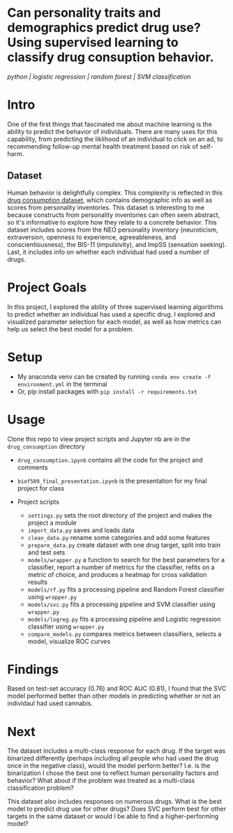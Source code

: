 # Can personality traits and demographics predict drug use? Using supervised learning to classify drug consuption behavior.

*python | logistic regression | random forest | SVM classification*

# Intro

One of the first things that fascinated me about machine learning is the ability to predict the behavior of individuals. There are many uses for this capability, from predicting the liklihood of an individual to click on an ad, to recommending follow-up mental health treatment based on risk of self-harm. 

## Dataset

Human behavior is delightfully complex. This complexity is reflected in this [drug consumption dataset](http://archive.ics.uci.edu/ml/datasets/Drug+consumption+%28quantified%29), which contains demographic info as well as scores from personality inventories. This dataset is interesting to me because constructs from personality inventories can often seem abstract, so it's informative to explore how they relate to a concrete behavior. This dataset includes scores from the NEO personality inventory (neuroticism, extraversion, openness to experience, agreeableness, and conscientiousness), the BIS-11 (impulsivity), and ImpSS (sensation seeking). Last, it includes info on whether each individual had used a number of drugs. 

# Project Goals

In this project, I explored the ability of three supervised learning algorithms to predict whether an individual has used a specific drug. I explored and visualized parameter selection for each model, as well as how metrics can help us select the best model for a problem. 

# Setup

- My anaconda venv can be created by running  `conda env create -f environment.yml` in the terminal
- Or, pip install packages with `pip install -r requirements.txt`

# Usage

Clone this repo to view project scripts and Jupyter nb are in the `drug_consumption` directory

- `drug_consumption.ipynb` contains all the code for the project and comments
- `biof509_final_presentation.ipynb` is the presentation for my final project for class

- Project scripts
    - `settings.py` sets the root directory of the project and makes the project a module
    - `import_data.py` saves and loads data 
    - `clean_data.py` rename some categories and add some features
    - `prepare_data.py` create dataset with one drug target, split into train and test sets
    - `models/wrapper.py` a function to search for the best parameters for a classifier, report a number of metrics for the classifier, refits on a metric of choice, and produces a heatmap for cross validation results
    - `models/rf.py` fits a processing pipeline and Random Forest classifier using `wrapper.py`
    - `models/svc.py` fits a processing pipeline and SVM classifier using `wrapper.py`
    - `models/logreg.py` fits a processing pipeline and Logistic regression classifier using `wrapper.py`
    - `compare_models.py` compares metrics between classifiers, selects a model, visualize ROC curves


# Findings

Based on test-set accuracy (0.76) and ROC AUC (0.81), I found that the SVC model performed better than other models in predicting whether or not an individaul had used cannabis. 

# Next 

The dataset includes a multi-class response for each drug. If the target was binarized differently (perhaps including all people who had used the drug once in the negative class), would the model perform better? I.e. is the binarization I chose the best one to reflect human personality factors and behavior? What about if the problem was treated as a multi-class classification problem? 

This dataset also includes responses on numerous drugs. What is the best model to predict drug use for other drugs? Does SVC perform best for other targets in the same dataset or would I be able to find a higher-performing model?
